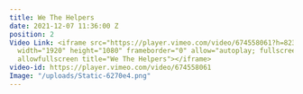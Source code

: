 ```yaml
---
title: We The Helpers
date: 2021-12-07 11:36:00 Z
position: 2
Video Link: <iframe src="https://player.vimeo.com/video/674558061?h=823a0c9795&amp;badge=0&amp;autopause=0&amp;player_id=0&amp;app_id=58479"
  width="1920" height="1080" frameborder="0" allow="autoplay; fullscreen; picture-in-picture"
  allowfullscreen title="We The Helpers"></iframe>
video-id: https://player.vimeo.com/video/674558061
Image: "/uploads/Static-6270e4.png"
---
```


